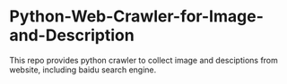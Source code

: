 # Python-Web-Crawler-for-Image-and-Description
This repo provides python crawler to collect image and desciptions from website, including baidu search engine.
